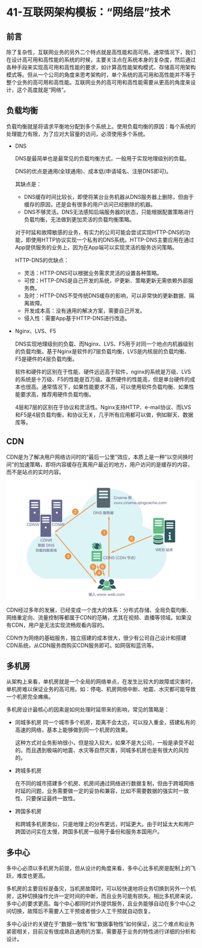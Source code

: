 # 41-互联网架构模板：“网络层”技术

## 前言

除了复杂性，互联网业务的另外二个特点就是高性能和高可用。通常情况下，我们在设计高可用和高性能的系统的时候，主要关注点在系统本身的复杂度，然后通过各种手段来实现高可用和高性能的要求，如计算高性能架构模式、存储高可用架构模式等。但从一个公司的角度来思考架构时，单个系统的高可用和高性能并不等于整个业务的高可用和高性能。互联网业务的高可用和高性能需要从更高的角度来设计，这个高度就是“网络”。

## 负载均衡

负载均衡就是将请求平衡地分配到多个系统上。使用负载均衡的原因：每个系统的处理能力有限，为了应对大容量的访问，必须使用多个系统。

- DNS
  
  DNS是最简单也是最常见的负载均衡方式，一般用于实现地理级别的负载。

  DNS的优点是通用(全球通用)、成本低(申请域名、注册DNS即可)。
  
  其缺点是：
  - DNS缓存时间比较长，即使将某台业务机器从DNS服务器上删除，但由于缓存的原因，还是会有很多的用户访问已经删除的机器。
  - DNS不够灵活。DNS无法感知后端服务器的状态，只能根据配置策略进行负载均衡，无法做到更加灵活的负载均衡策略。

  对于时延和故障敏感的业务，有实力的公司可能会尝试实现HTTP-DNS的功能，即使用HTTP协议实现一个私有的DNS系统。HTTP-DNS主要应用在通过App提供服务的业务上，因为在App端可以实现灵活的服务访问策略。

  HTTP-DNS的优缺点：
  - 灵活：HTTP-DNS可以根据业务需求灵活的设置各种策略。
  - 可控：HTTP-DNS是自己开发的系统，IP更新、策略更新无需依赖外部服务商。
  - 及时：HTTP-DNS不受传统DNS缓存的影响，可以非常快的更新数据、隔离故障。
  - 开发成本高：没有通用的解决方案，需要自己开发。
  - 侵入性：需要App基于HTTP-DNS进行改造。

- Nginx、LVS、F5

  DNS实现地理级别的负载、而Nginx、LVS、F5用于对同一个地点内机器级别的负载均衡。基于Nginx是软件的7层负载均衡，LVS是内核层的负载均衡、F5是硬件的4层负载均衡。

  软件和硬件的区别在于性能、硬件远远高于软件，nginx的系统是万级、LVS的系统是十万级、F5的性能是百万级。虽然硬件的性能高，但是单台硬件的成本也很高。通常情况下，如果性能要求不高，可以使用软件负载均衡、如果性能要求高，推荐用硬件负载均衡。

  4层和7层的区别在于协议和灵活性。Nginx支持HTTP、e-mail协议、而LVS和F5是4层负载均衡，和协议无关，几乎所有应用都可以做，例如聊天、数据库等。


## CDN

CDN是为了解决用户网络访问时的“最后一公里”效应，本质上是一种“以空间换时间”的加速策略，即将内容缓存在离用户最近的地方，用户访问的是缓存的内容，而不是站点的实时内容。

![Alt CNS请求示意图](../.vuepress/public/architecture/1035-1.png)

CDN经过多年的发展，已经变成一个庞大的体系：分布式存储、全局负载均衡、网络重定向、流量控制等都属于CDN的范畴，尤其在视频、直播等领域。如果没有CDN，用户是无法实现流畅观看内容的。

CDN作为网络的基础服务，独立搭建的成本很大，很少有公司自己设计和搭建CDN系统，从CDN服务商购买CDN服务即可。如网宿和蓝讯等。

## 多机房

从架构上来看，单机房就是一个全局的网络单点，在发生比较大的故障或灾害时，单机房难以保证业务的高可用。如：停电、机房网络中断、地震、水灾都可能导致一个机房完全瘫痪。

多机房设计最核心的因素是如何处理时延带来的影响，常见的策略是：
- 同城多机房
  同一个城市多个机房，距离不会太远，可以投入重金，搭建私有的高速的网络，基本上能够做到同一个机房的效果。

  这种方式对业务影响很小，但是投入较大，如果不是大公司，一般是承受不起的。而且遇到极端的地震、水灾等自然灾害，同城多机房也是有很大的风险的。

- 跨城多机房
  
  在不同的城市搭建多个机房、机房间通过网络进行数据复制，但由于跨城网络时延的问题，业务需要做一定的妥协和兼容，比如不需要数据的强实时一致性、只要保证最终一致性。

- 跨国多机房
  
  和跨城多机房类似，只是地理上的分布更远，时延更大。由于时延太大和用户跨国访问实在太慢，跨国多机房一般用于备份和服务本国用户。

## 多中心
多中心必须以多机房为前提，但从设计的角度来看，多中心比多机房是配制上的飞跃，难度也更高。

多机房的主要目标是备灾，当机房故障时，可以较快速地将业务切换到另外一个机房，这种切换操作允许一定时间的中断，而且业务可能有损失。相比多机房来说，多中心的要求更高。每个中心都同时对外提供服务，且业务能够自动在多个中心之间切换，故障后不需要人工干预或者很少人工干预就自动恢复。

多中心设计的关键在于“数据一致性”和“数据事物性”如何保证，这二个难点和业务紧密相关，目前没有很成熟且通用的方案，需要基于业务的特性进行详细的分析和设计。